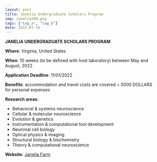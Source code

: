 ```yaml
---
layout: post
title: Janelia Undergraduate Scholars Program
img: janelia200.png
tags: ["tag_a", "tag_b"]
date: 2022-01-16
---
```


**JANELIA UNDERGRADUATE SCHOLARS PROGRAM**

**Where**: Virginia, United States

**When**: 10 weeks (to be defined with host laboratory) between May and August, 2022 

**Application Deadline**: 11/01/2022 

**Benefits**: accommodation and travel costs are covered + 5000 DOLLARS for personal expenses 

**Research areas**: 
 * Behavioral & systems neuroscience 
 * Cellular & molecular neuroscience 
 * Evolution & genetics 
 * Instrumentation & computational tool development 
 * Neuronal cell biology 
 * Optical physics & imaging 
 * Structural biology & biochemistry 
 * Theory & computational neuroscience 

**Website**: [Janelia Farm](https://www.janelia.org/you-janelia/students-postdocs/undergraduate-scholars-program)


